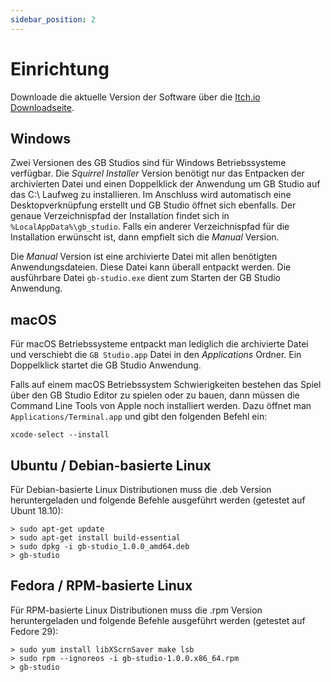 ```yaml
---
sidebar_position: 2
---
```


# Einrichtung

Downloade die aktuelle Version der Software über die [Itch.io Downloadseite](https://chrismaltby.itch.io/gb-studio).

## Windows

Zwei Versionen des GB Studios sind für Windows Betriebssysteme verfügbar. Die _Squirrel Installer_ Version benötigt nur das Entpacken der archivierten Datei und einen Doppelklick der Anwendung um GB Studio auf das C:\ Laufweg zu installieren. Im Anschluss wird automatisch eine Desktopverknüpfung erstellt und GB Studio öffnet sich ebenfalls. Der genaue Verzeichnispfad der Installation findet sich in `%LocalAppData%\gb_studio`. Falls ein anderer Verzeichnispfad für die Installation erwünscht ist, dann empfielt sich die _Manual_ Version.

Die _Manual_ Version ist eine archivierte Datei mit allen benötigten Anwendungsdateien. Diese Datei kann überall entpackt werden. Die ausführbare Datei `gb-studio.exe` dient zum Starten der GB Studio Anwendung.

## macOS

Für macOS Betriebssysteme entpackt man lediglich die archivierte Datei und verschiebt die `GB Studio.app` Datei in den _Applications_ Ordner. Ein Doppelklick startet die GB Studio Anwendung.

Falls auf einem macOS Betriebssystem Schwierigkeiten bestehen das Spiel über den GB Studio Editor zu spielen oder zu bauen, dann müssen die Command Line Tools von Apple noch installiert werden. Dazu öffnet man `Applications/Terminal.app` und gibt den folgenden Befehl ein:

```
xcode-select --install
```

## Ubuntu / Debian-basierte Linux

Für Debian-basierte Linux Distributionen muss die .deb Version heruntergeladen und folgende Befehle ausgeführt werden (getestet auf Ubunt 18.10):

```
> sudo apt-get update
> sudo apt-get install build-essential
> sudo dpkg -i gb-studio_1.0.0_amd64.deb
> gb-studio
```

## Fedora / RPM-basierte Linux

Für RPM-basierte Linux Distributionen muss die .rpm Version heruntergeladen und folgende Befehle ausgeführt werden (getestet auf Fedore 29):

```
> sudo yum install libXScrnSaver make lsb
> sudo rpm --ignoreos -i gb-studio-1.0.0.x86_64.rpm
> gb-studio
```
